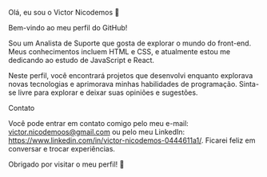 Olá, eu sou o Victor Nicodemos 👋

Bem-vindo ao meu perfil do GitHub! 

Sou um Analista de Suporte que gosta de explorar o mundo do front-end. Meus conhecimentos incluem HTML e CSS, e atualmente estou me dedicando ao estudo de JavaScript e React.

Neste perfil, você encontrará projetos que desenvolvi enquanto explorava novas tecnologias e aprimorava minhas habilidades de programação. Sinta-se livre para explorar e deixar suas opiniões e sugestões.

Contato

Você pode entrar em contato comigo pelo meu e-mail: victor.nicodemoos@gmail.com ou pelo meu LinkedIn: https://www.linkedin.com/in/victor-nicodemos-0444611a1/. Ficarei feliz em conversar e trocar experiências.


Obrigado por visitar o meu perfil! 🤗
